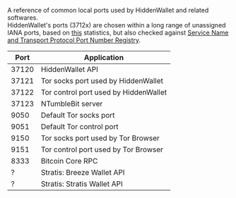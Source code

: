 A reference of common local ports used by HiddenWallet and related softwares.  
HiddenWallet's ports (3712x) are chosen within a long range of unassigned IANA ports, based on [this](https://stackoverflow.com/a/28369841/2061103) statistics, but also checked against [Service Name and Transport Protocol Port Number Registry](https://www.iana.org/assignments/service-names-port-numbers/service-names-port-numbers.xhtml).
  
|Port | Application |
|---- | ---- |
|37120  | HiddenWallet API |
|37121  | Tor socks port used by HiddenWallet |
|37122  | Tor control port used by HiddenWallet |
|37123  | NTumbleBit server |
|9050  | Default Tor socks port |
|9051  | Default Tor control port |
|9150  | Tor socks port used by Tor Browser |
|9151  | Tor control port used by Tor Browser |
|8333  | Bitcoin Core RPC |
| ? | Stratis: Breeze Wallet API |
| ? | Stratis: Stratis Wallet API |

